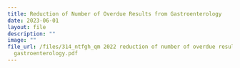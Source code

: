 ```yaml
---
title: Reduction of Number of Overdue Results from Gastroenterology
date: 2023-06-01
layout: file
description: ""
image: ""
file_url: /files/314_ntfgh_qm 2022 reduction of number of overdue results from
  gastroenterology.pdf
---
```

